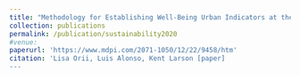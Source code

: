 ```yaml
---
title: "Methodology for Establishing Well-Being Urban Indicators at the District Level to be Used on the CityScope Platform"
collection: publications
permalink: /publication/sustainability2020
#venue:
paperurl: 'https://www.mdpi.com/2071-1050/12/22/9458/htm'
citation: 'Lisa Orii, Luis Alonso, Kent Larson [paper]
---
```

